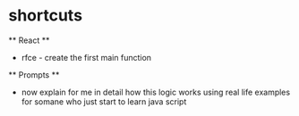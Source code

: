 # shortcuts

** React **

- rfce - create the first main function

** Prompts **

- now explain for me in detail how this logic works using real life examples for somane who just start to learn java script
